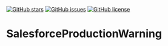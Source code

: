 [![GitHub stars](https://img.shields.io/github/stars/Kealthals/SalesforceProductionWarning.svg)](https://github.com/Kealthals/SalesforceProductionWarning/stargazers)
[![GitHub issues](https://img.shields.io/github/issues/Kealthals/SalesforceProductionWarning.svg)](https://github.com/Kealthals/SalesforceProductionWarning/issues)
[![GitHub license](https://img.shields.io/github/license/Kealthals/SalesforceProductionWarning.svg)](https://github.com/Kealthals/SalesforceProductionWarning/blob/master/LICENSE)
# SalesforceProductionWarning